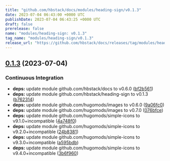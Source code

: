 ```yaml
---
title: "github.com/hbstack/docs/modules/heading-sign/v0.1.3"
date: 2023-07-04 06:43:00 +0000 UTC
publishDate: 2023-07-04 06:43:25 +0000 UTC
draft: false
prerelease: false
name: "modules/heading-sign: v0.1.3"
tag_name: "modules/heading-sign/v0.1.3"
release_url: "https://github.com/hbstack/docs/releases/tag/modules/heading-sign/v0.1.3"
---
```


## [0.1.3](https://github.com/hbstack/docs/compare/modules/heading-sign/v0.1.2...modules/heading-sign/v0.1.3) (2023-07-04)


### Continuous Integration

* **deps:** update module github.com/hbstack/docs to v0.6.0 ([bf2b561](https://github.com/hbstack/docs/commit/bf2b561291a72136c23a5057eb095c41bdfa015e))
* **deps:** update module github.com/hbstack/heading-sign to v0.1.3 ([b762314](https://github.com/hbstack/docs/commit/b762314b9570fc4a816a577e56547bd2714eae48))
* **deps:** update module github.com/hugomods/images to v0.6.0 ([9a06fc0](https://github.com/hbstack/docs/commit/9a06fc077969bfc18a65c7ac4b03178769cc2e47))
* **deps:** update module github.com/hugomods/images to v0.7.0 ([076bfce](https://github.com/hbstack/docs/commit/076bfce08de50b38597386d1437b04b12286eb06))
* **deps:** update module github.com/hugomods/simple-icons to v9.1.0+incompatible ([4a748f0](https://github.com/hbstack/docs/commit/4a748f00c850ea2070403f21840fa167e13d768d))
* **deps:** update module github.com/hugomods/simple-icons to v9.2.0+incompatible ([24b8381](https://github.com/hbstack/docs/commit/24b8381b7169b78285e78ebf6f4a1ed3fd7ee11f))
* **deps:** update module github.com/hugomods/simple-icons to v9.3.0+incompatible ([a595bdb](https://github.com/hbstack/docs/commit/a595bdb09ad24401b1385165fbdf1244804f26d3))
* **deps:** update module github.com/hugomods/simple-icons to v9.4.0+incompatible ([3b6f960](https://github.com/hbstack/docs/commit/3b6f960e3d7a9e5d1aef92d5ec0070b7daaba442))

